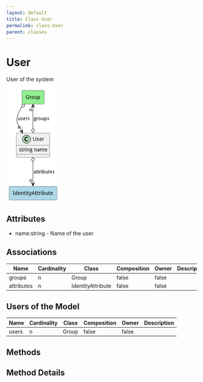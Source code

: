 ```yaml
---
layout: default
title: Class User
permalink: class-User
parent: classes
---
```


# User

User of the system

![Logical Diagram](./logical.png)

## Attributes

* name:string - Name of the user


## Associations

| Name | Cardinality | Class | Composition | Owner | Description |
| --- | --- | --- | --- | --- | --- |
| groups | n | Group | false | false |  |
| attributes | n | IdentityAttribute | false | false |  |



## Users of the Model

| Name | Cardinality | Class | Composition | Owner | Description |
| --- | --- | --- | --- | --- | --- |
| users | n | Group | false | false |  |





## Methods


<h2>Method Details</h2>
    

